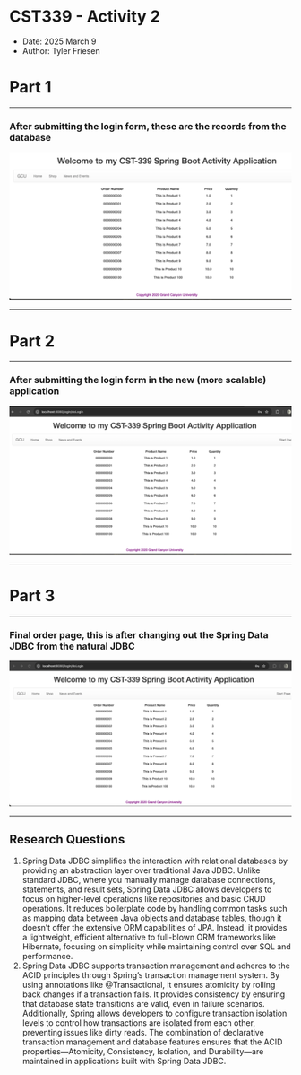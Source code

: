 # CST339 - Activity 2
- Date: 2025 March 9
- Author: Tyler Friesen

# Part 1 

--- 

### After submitting the login form, these are the records from the database
![img.png](img.png)

---

# Part 2

---

### After submitting the login form in the new (more scalable) application
![img_1.png](img_1.png)

---

# Part 3

---

### Final order page, this is after changing out the Spring Data JDBC from the natural JDBC
![img_2.png](img_2.png)

---

## Research Questions

1. Spring Data JDBC simplifies the interaction with relational databases by providing an abstraction layer over traditional Java JDBC. Unlike standard JDBC, where you manually manage database connections, statements, and result sets, Spring Data JDBC allows developers to focus on higher-level operations like repositories and basic CRUD operations. It reduces boilerplate code by handling common tasks such as mapping data between Java objects and database tables, though it doesn’t offer the extensive ORM capabilities of JPA. Instead, it provides a lightweight, efficient alternative to full-blown ORM frameworks like Hibernate, focusing on simplicity while maintaining control over SQL and performance.
2. Spring Data JDBC supports transaction management and adheres to the ACID principles through Spring’s transaction management system. By using annotations like @Transactional, it ensures atomicity by rolling back changes if a transaction fails. It provides consistency by ensuring that database state transitions are valid, even in failure scenarios. Additionally, Spring allows developers to configure transaction isolation levels to control how transactions are isolated from each other, preventing issues like dirty reads. The combination of declarative transaction management and database features ensures that the ACID properties—Atomicity, Consistency, Isolation, and Durability—are maintained in applications built with Spring Data JDBC.